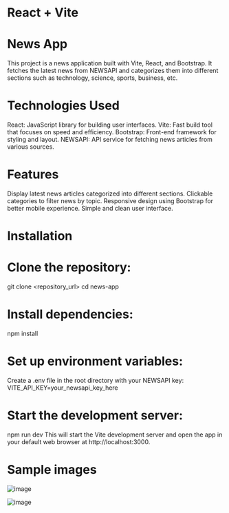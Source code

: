 # React + Vite

# News App
This project is a news application built with Vite, React, and Bootstrap. It fetches the latest news from NEWSAPI and categorizes them into different sections such as technology, science, sports, business, etc.

# Technologies Used
React: JavaScript library for building user interfaces.
Vite: Fast build tool that focuses on speed and efficiency.
Bootstrap: Front-end framework for styling and layout.
NEWSAPI: API service for fetching news articles from various sources.


# Features
Display latest news articles categorized into different sections.
Clickable categories to filter news by topic.
Responsive design using Bootstrap for better mobile experience.
Simple and clean user interface.


# Installation
# Clone the repository:
git clone <repository_url>
cd news-app

# Install dependencies:
npm install

# Set up environment variables:
Create a .env file in the root directory with your NEWSAPI key:
VITE_API_KEY=your_newsapi_key_here


# Start the development server:
npm run dev
This will start the Vite development server and open the app in your default web browser at http://localhost:3000.

# Sample images

![image](https://github.com/salmanrancho/NewsApp/assets/114430107/6be8a747-911a-4b17-b8b6-eb6d433d254a)

![image](https://github.com/salmanrancho/NewsApp/assets/114430107/1f3fbd71-3933-4fa3-be42-dcf1e49722fb)



